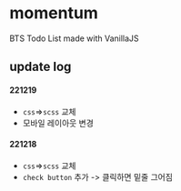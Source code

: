 # momentum

BTS Todo List made with VanillaJS

## update log

#### 221219

- `css`=>`scss` 교체
- 모바일 레이아웃 변경

#### 221218

- `css`=>`scss` 교체
- `check button` 추가 -> 클릭하면 밑줄 그어짐
